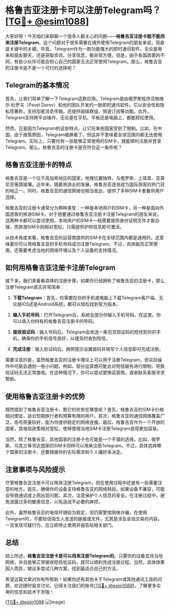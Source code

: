 # 格鲁吉亚注册卡可以注册Telegram吗？[[TG💪+ @esim1088](https://t.me/s/esim1088)]

大家好呀！今天咱们来聊聊一个很多人都关心的问题——**格鲁吉亚注册卡能不能用来注册Telegram**。这个问题对于很多需要在境外使用Telegram的朋友来说，简直是关键中的关键。毕竟，Telegram作为一款功能强大的即时通讯软件，无论是用来和朋友聊天，还是获取资讯、分享信息，都非常方便。但是，由于各国政策的不同，有些小伙伴可能会担心自己的国家无法正常使用Telegram。那么，格鲁吉亚的注册卡是不是一个可行的选择呢？

## Telegram的基本情况

首先，让我们简单了解一下Telegram这款应用。Telegram是由俄罗斯程序员帕维尔·杜罗夫（Pavel Durov）和他的团队开发的一款即时通讯软件。它以安全性和隐私性著称，支持加密消息传输，还提供超级群组、频道订阅等功能。此外，Telegram支持跨平台操作，无论是在手机、平板还是电脑上，都能轻松使用。

然而，正是因为Telegram的这些特点，让它在某些国家受到了限制。比如，在中国，由于政策原因，Telegram被屏蔽了。但这并不意味着全球范围内都无法使用Telegram。实际上，只要你有一张能够正常使用的SIM卡，就能顺利注册并登录Telegram。那么，格鲁吉亚的注册卡是否符合这一条件呢？

## 格鲁吉亚注册卡的特点

格鲁吉亚是一个位于高加索地区的国家，地理位置独特，与俄罗斯、土耳其、亚美尼亚等国接壤。近年来，随着旅游业的发展，格鲁吉亚逐渐成为国际游客的热门目的地之一。同时，格鲁吉亚的通信网络也相当发达，提供了多种SIM卡套餐供用户选择。

格鲁吉亚的注册卡通常分为两种类型：一种是本地用户的SIM卡，另一种是面向外国游客的旅游SIM卡。对于想要通过格鲁吉亚注册卡注册Telegram的朋友来说，这两种卡都可以尝试使用。本地用户的SIM卡一般需要提供身份证明文件才能办理，而旅游SIM卡则相对宽松，只需提供护照信息即可激活。

从技术角度来看，格鲁吉亚的运营商提供的SIM卡在全球范围内都是通用的，这意味着你可以用格鲁吉亚的手机号码成功注册Telegram。不过，具体能否正常使用，还需要考虑当地的网络环境以及个人设备的支持情况。

## 如何用格鲁吉亚注册卡注册Telegram

接下来，我们来看看具体的注册步骤。如果你已经拥有了格鲁吉亚的注册卡，那么注册Telegram其实非常简单：

1. **下载Telegram**：首先，你需要在你的手机或电脑上下载Telegram客户端。无论是iOS还是Android系统，都可以轻松找到官方版本。

2. **输入手机号码**：打开Telegram后，系统会提示你输入手机号码。在这里，你可以填入你持有的格鲁吉亚注册卡的号码。

3. **接收验证码**：输入号码后，Telegram会发送一条包含验证码的短信到你的手机。确保你的手机信号良好，以便及时收到短信。

4. **完成注册**：输入验证码后，按照提示设置密码并填写个人信息即可完成注册。

需要注意的是，虽然格鲁吉亚的注册卡理论上可以用于注册Telegram，但实际操作中可能会遇到一些小问题。例如，部分运营商可能会对短信服务进行限制，导致验证码无法正常接收。在这种情况下，你可以尝试更换运营商，或者联系客服寻求帮助。

## 使用格鲁吉亚注册卡的优势

既然提到了格鲁吉亚注册卡，那它的优势在哪里呢？首先，格鲁吉亚的SIM卡价格相对便宜，适合短期旅行者和预算有限的用户。其次，格鲁吉亚的通信网络覆盖广泛，信号质量较好，能为你提供稳定的网络连接。最后，格鲁吉亚作为一个开放的国家，其电信政策相对宽松，使得使用当地SIM卡注册Telegram变得更加容易。

当然，除了格鲁吉亚，其他国家的注册卡也可能是一个不错的选择。比如，俄罗斯、乌克兰等邻近国家的SIM卡同样可以用来注册Telegram。不过，具体选择哪个国家的注册卡，还要根据你的实际需求和个人偏好来决定。

## 注意事项与风险提示

尽管格鲁吉亚注册卡可以用来注册Telegram，但在使用过程中还是有一些需要注意的地方。首先，确保你的设备支持格鲁吉亚的网络频段。如果设备不兼容，可能会导致通话或上网出现问题。其次，注意保护个人信息的安全。在注册过程中，避免泄露过多的敏感信息，以免造成不必要的麻烦。

此外，虽然格鲁吉亚的电信环境较为稳定，但仍需警惕网络诈骗。在使用Telegram时，不要轻信陌生人发送的链接或文件，尤其是涉及金钱交易的内容。一旦发现可疑行为，应立即停止使用并报告给相关部门。

## 总结

综上所述，**格鲁吉亚注册卡是可以用来注册Telegram的**。只要你的设备支持当地网络，并且能够正常接收短信验证码，就可以顺利完成注册过程。当然，具体效果因人而异，建议多尝试几种方案，找到最适合自己的方法。

希望这篇文章对你有所帮助！如果你还有其他关于Telegram或其他通讯工具的问题，欢迎随时留言讨论。记得关注我们的账号[[TG💪+ @esim1088](https://t.me/s/esim1088)]，了解更多实用的信息和技术干货哦！

[[TG💪+ @esim1088](https://t.me/s/esim1088) ![Image](https://i.postimg.cc/4NQfJmqS/Snipaste-2025-05-13-00-14-12.png)]